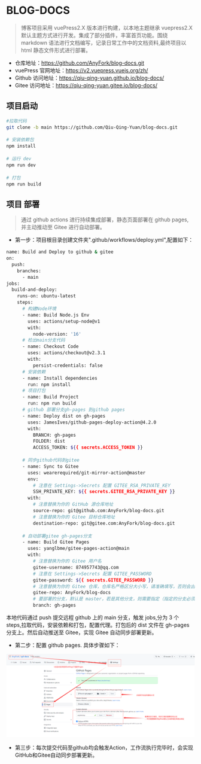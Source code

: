# BLOG-DOCS

> 博客项目采用 vuePress2.X 版本进行构建，以本地主题继承 vuepress2.X 默认主题方式进行开发。集成了部分插件，丰富首页功能。围绕 markdown 语法进行文档编写，记录日常工作中的文档资料,最终项目以 html 静态文件形式进行部署。

- 仓库地址：https://github.com/AnyFork/blog-docs.git
- vuePress 官网地址：https://v2.vuepress.vuejs.org/zh/
- Github 访问地址：https://qiu-qing-yuan.github.io/blog-docs/
- Gitee 访问地址：https://qiu-qing-yuan.gitee.io/blog-docs/

## 项目启动

```bash
#拉取代码
git clone -b main https://github.com/Qiu-Qing-Yuan/blog-docs.git

# 安装依赖包
npm install

# 运行 dev
npm run dev

# 打包
npm run build
```

## 项目  部署

> 通过 github actions 进行持续集成部署，静态页面部署在 github pages, 并主动推动至 Gitee 进行自动部署。

- 第一步：项目根目录创建文件夹".github/workflows/deploy.yml",配置如下：

```bash
name: Build and Deploy to github & gitee
on:
  push:
    branches:
      - main
jobs:
  build-and-deploy:
    runs-on: ubuntu-latest
    steps:
      # 构建Node环境
      - name: Build Node.js Env
        uses: actions/setup-node@v1
        with:
          node-version: '16'
      # 检出main分支代码
      - name: Checkout Code
        uses: actions/checkout@v2.3.1
        with:
          persist-credentials: false
      # 安装依赖
      - name: Install dependencies
        run: npm install
      # 项目打包
      - name: Build Project
        run: npm run build
      # github 部署分支gh-pages 到github pages
      - name: Deploy dist on gh-pages
        uses: JamesIves/github-pages-deploy-action@4.2.0
        with:
          BRANCH: gh-pages
          FOLDER: dist
          ACCESS_TOKEN: ${{ secrets.ACCESS_TOKEN }}

      # 同步github代码到gitee
      - name: Sync to Gitee
        uses: wearerequired/git-mirror-action@master
        env:
          # 注意在 Settings->Secrets 配置 GITEE_RSA_PRIVATE_KEY
          SSH_PRIVATE_KEY: ${{ secrets.GITEE_RSA_PRIVATE_KEY }}
        with:
          # 注意替换为你的 GitHub 源仓库地址
          source-repo: git@github.com:AnyFork/blog-docs.git
          # 注意替换为你的 Gitee 目标仓库地址
          destination-repo: git@gitee.com:AnyFork/blog-docs.git

      # 自动部署gitee gh-pages分支
      - name: Build Gitee Pages
        uses: yanglbme/gitee-pages-action@main
        with:
          # 注意替换为你的 Gitee 用户名
          gitee-username: 874957743@qq.com
          # 注意在 Settings->Secrets 配置 GITEE_PASSWORD
          gitee-password: ${{ secrets.GITEE_PASSWORD }}
          # 注意替换为你的 Gitee 仓库，仓库名严格区分大小写，请准确填写，否则会出错
          gitee-repo: AnyFork/blog-docs
          # 要部署的分支，默认是 master，若是其他分支，则需要指定（指定的分支必须存在）
          branch: gh-pages

```

本地代码通过 push 提交远程 github 上的 main 分支，触发 jobs,分为 3 个 steps,拉取代码，安装依赖和打包，配置代理。打包后的 dist 文件在 gh-pages 分支上。然后自动推送至 Gitee，实现 Gitee 自动同步部署更新。

- 第二步：配置 github pages. 具体步骤如下：

![avatar](./docs/.vuepress/public/setting.png)

- 第三步：每次提交代码至github均会触发Action，工作流执行完毕时，会实现GitHub和Gitee自动同步部署更新。
